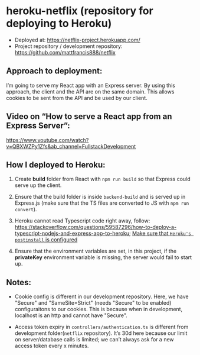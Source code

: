 # heroku-netflix (repository for deploying to Heroku)

-   Deployed at: https://netflix-project.herokuapp.com/
-   Project repository / development repository: https://github.com/mattfrancis888/netflix

## Approach to deployment:

I’m going to serve my React app with an Express server. By using this approach, the client and the API are on the same domain. This allows cookies to be sent from the API and be used by our client.

## Video on “How to serve a React app from an Express Server”:

https://www.youtube.com/watch?v=QBXWZPy1Zfs&ab_channel=FullstackDevelopment

## How I deployed to Heroku:

1. Create **build** folder from React with `npm run build` so that Express could serve up the client.
2. Ensure that the build folder is inside `backend-build` and is served up in Express.js (make sure that the TS files are converted to JS with `npm run convert`).
3. Heroku cannot read Typescript code right away, follow:
   https://stackoverflow.com/questions/59587296/how-to-deploy-a-typescript-nodejs-and-express-app-to-heroku; [Make sure that `Heroku's postinstall` is configured](https://stackoverflow.com/questions/48972663/how-do-i-compile-typescript-at-heroku-postinstall)

4. Ensure that the environment variables are set, in this project, if the **privateKey** environment variable is missing, the server would fail to start up.

## Notes:

-   Cookie config is different in our development repository. Here, we have "Secure" and "SameSite=Strict" (needs "Secure" to be enabled) configuraitons to our cookies. This is because when in development, localhost is an http and cannot have "Secure".

-   Access token expiry in `controllers/authentication.ts` is different from development folder(`netflix` repository). It’s 30d here because our limit on server/database calls is limited; we can’t always ask for a new access token every x minutes.
